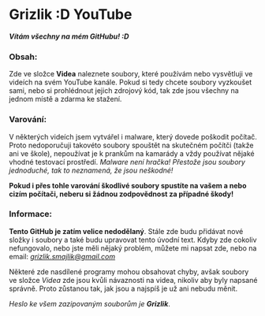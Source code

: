 # Grizlik :D YouTube
***Vítám všechny na mém GitHubu! :D***
### Obsah:

Zde ve složce **Videa** naleznete soubory, které používám nebo vysvětluji ve videích na svém YouTube kanále. Pokud si tedy chcete soubory vyzkoušet sami, nebo si prohlédnout jejich zdrojový kód, tak zde jsou všechny na jednom místě a zdarma ke stažení.

### Varování:
V některých videích jsem vytvářel i malware, který dovede poškodit počítač. Proto nedoporučuji takovéto soubory spouštět na skutečném počítči (takže ani ve škole), nepoužívat je k prankům na kamarády a vždy používat nějaké vhodné testovací prostředí. *Malware není hračka! Přestože jsou soubory jednoduché, tak to neznamená, že jsou neškodné!*

**Pokud i přes tohle varování škodlivé soubory spustíte na vašem a nebo cizím počítači, neberu si žádnou zodpovědnost za případné škody!**

### Informace:
**Tento GitHub je zatím velice nedodělaný**. Stále zde budu přidávat nové složky i soubory a také budu upravovat tento úvodní text. Kdyby zde cokoliv nefungovalo, nebo jste měli nějaký problém, můžete mi napsat zde, nebo na email: *grizlik.smajlik@gmail.com*

Některé zde nasdílené programy mohou obsahovat chyby, avšak soubory ve složce *Videa* zde jsou kvůli návaznosti na videa, nikoliv aby byly napsané správně. Proto zůstanou tak, jak jsou a najspíš je už ani nebudu měnit.

*Heslo ke všem zazipovaným souborům je **Grizlik***.
